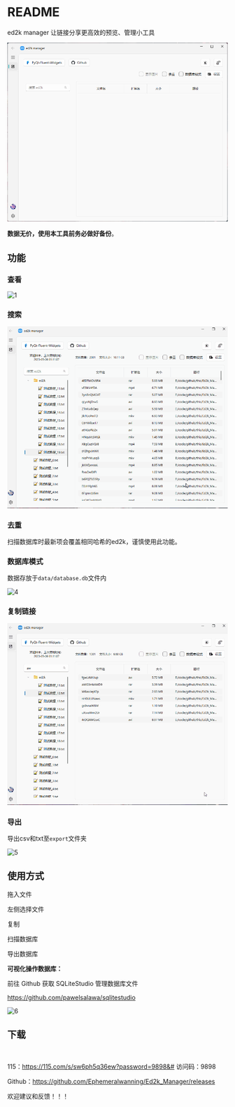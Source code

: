 # README

ed2k manager 让链接分享更高效的预览、管理小工具

​​![QQ截图20230505182817](assets/QQ截图20230505182817-20230506015649-dwxcafa.png)​​

**数据无价，使用本工具前务必做好备份**。

## ‍功能

### 查看

​​![1](assets/1-20230506015311-z6zn0v9.gif)​​

### 搜索

​​![2](assets/2-20230506015322-3ongkp0.gif)​​

### 去重

扫描数据库时最新项会覆盖相同哈希的ed2k，谨慎使用此功能。

### 数据库模式

数据存放于`data/database.db`文件内

​​![4](assets/4-20230506015343-1hrcmnh.gif)​​​​

### 复制链接

​​![3](assets/3-20230506015341-on5bgqy.gif)​​

### 导出

导出csv和txt至`export`文件夹

​​![5](assets/5-20230506015409-7zjp9nr.gif)​​​​

## 使用方式

拖入文件

左侧选择文件

复制

扫描数据库

导出数据库

**可视化操作数据库：**

前往 Github 获取 SQLiteStudio 管理数据库文件

https://github.com/pawelsalawa/sqlitestudio

​​![6](assets/6-20230506015634-lmf8x6t.gif)​​

## 下载

​​

115：https://115.com/s/sw6ph5q36ew?password=9898&# 访问码：9898

Github：https://github.com/Ephemeralwanning/Ed2k_Manager/releases

欢迎建议和反馈！！！
